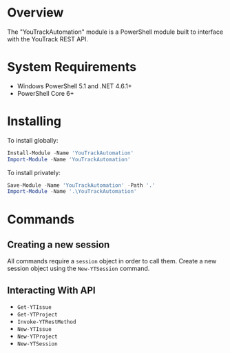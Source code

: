 # Overview

The "YouTrackAutomation" module is a PowerShell module built to interface with the YouTrack REST API.

# System Requirements

* Windows PowerShell 5.1 and .NET 4.6.1+
* PowerShell Core 6+

# Installing

To install globally:

```powershell
Install-Module -Name 'YouTrackAutomation'
Import-Module -Name 'YouTrackAutomation'
```

To install privately:

```powershell
Save-Module -Name 'YouTrackAutomation' -Path '.'
Import-Module -Name '.\YouTrackAutomation'
```

# Commands

## Creating a new session

All commands require a `session` object in order to call them. Create a new session object using the `New-YTSession`
command.

## Interacting With API

* `Get-YTIssue`
* `Get-YTProject`
* `Invoke-YTRestMethod`
* `New-YTIssue`
* `New-YTProject`
* `New-YTSession`
